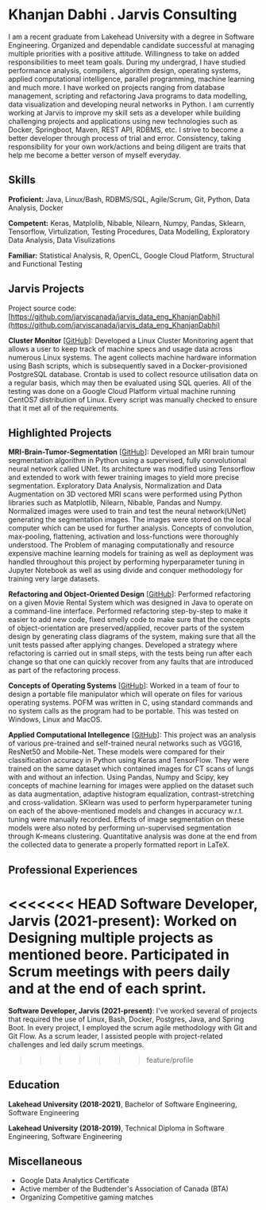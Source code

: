 # Khanjan Dabhi . Jarvis Consulting

I am a recent graduate from Lakehead University with a degree in Software Engineering. Organized and dependable candidate successful at managing multiple priorities with a positive attitude. Willingness to take on added responsibilities to meet team goals. During my undergrad, I have studied performance analysis, compilers, algorithm design, operating systems, applied computational intelligence, parallel programming, machine learning and much more. I have worked on projects ranging from database management, scripting and refactoring Java programs to data modelling, data visualization and developing neural networks in Python. I am currently working at Jarvis to improve my skill sets as a developer while building challenging projects and applications using new technologies such as Docker, Springboot, Maven, REST API, RDBMS, etc. I strive to become a better developer through process of trial and error. Consistency, taking responsibility for your own work/actions and being diligent are traits that help me become a better verson of myself everyday.

## Skills

**Proficient:** Java, Linux/Bash, RDBMS/SQL, Agile/Scrum, Git, Python, Data Analysis, Docker

**Competent:** Keras, Matplolib, Nibable, Nilearn, Numpy, Pandas, Sklearn, Tensorflow, Virtulization, Testing Procedures, Data Modelling, Exploratory Data Analysis, Data Visulizations

**Familiar:** Statistical Analysis, R, OpenCL, Google Cloud Platform, Structural and Functional Testing

## Jarvis Projects

Project source code: [https://github.com/jarviscanada/jarvis_data_eng_KhanjanDabhi](https://github.com/jarviscanada/jarvis_data_eng_KhanjanDabhi)


**Cluster Monitor** [[GitHub](https://github.com/jarviscanada/jarvis_data_eng_KhanjanDabhi/tree/master/linux_sql)]: Developed a Linux Cluster Monitoring agent that allows a user to keep track of machine specs and usage data across numerous Linux systems. The agent collects machine hardware information using Bash scripts, which is subsequently saved in a Docker-provisioned PostgreSQL database. Crontab is used to collect resource utilisation data on a regular basis, which may then be evaluated using SQL queries. All of the testing was done on a Google Cloud Platform virtual machine running CentOS7 distribution of Linux. Every script was manually checked to ensure that it met all of the requirements.


## Highlighted Projects
**MRI-Brain-Tumor-Segmentation** [[GitHub](https://github.com/KhanjanDabhi/MRI-Brain-Tumor-Segmentation)]: Developed an MRI brain tumour segmentation algorithm in Python using a supervised, fully convolutional neural network called UNet. Its architecture was modified using Tensorflow and extended to work with fewer training images to yield more precise segmentation. Exploratory Data Analysis, Normalization and Data Augmentation on 3D vectored MRI scans were performed using Python libraries such as Matplotlib, Nilearn, Nibable, Pandas and Numpy. Normalized images were used to train and test the neural network(UNet) generating the segmentation images. The images were stored on the local computer which can be used for further analysis. Concepts of convolution, max-pooling, flattening, activation and loss-functions were thoroughly understood. The Problem of managing computationally and resource expensive machine learning models for training as well as deployment was handled throughout this project by performing hyperparameter tuning in Jupyter Notebook as well as using divide and conquer methodology for training very large datasets.

**Refactoring and Object-Oriented Design** [[GitHub](https://github.com/KhanjanDabhi/Refactoring)]: Performed refactoring on a given Movie Rental System which was designed in Java to operate on a command-line interface. Performed refactoring step-by-step to make it easier to add new code, fixed smelly code to make sure that the concepts of object-orientation are preserved/applied, recover parts of the system design by generating class diagrams of the system, making sure that all the unit tests passed after applying changes. Developed a strategy where refactoring is carried out in small steps, with the tests being run after each change so that one can quickly recover from any faults that are introduced as part of the refactoring process.

**Concepts of Operating Systems** [[GitHub](https://github.com/KhanjanDabhi/Concepts-of-Operating-Systems)]: Worked in a team of four to design a portable file manipulator which will operate on files for various operating systems. POFM was written in C, using standard commands and no system calls as the program had to be portable. This was tested on Windows, Linux and MacOS.

**Applied Computational Intellegence** [[GitHub](https://github.com/KhanjanDabhi/Applied-Computational-Intelligence)]: This project was an analysis of various pre-trained and self-trained neural networks such as VGG16, ResNet50 and Mobile-Net. These models were compared for their classification accuracy in Python using Keras and TensorFlow. They were trained on the same dataset which contained images for CT scans of lungs with and without an infection. Using Pandas, Numpy and Scipy, key concepts of machine learning for images were applied on the dataset such as data augmentation, adaptive histogram equalization, contrast-stretching and cross-validation. SKlearn was used to perform hyperparameter tuning on each of the above-mentioned models and changes in accuracy w.r.t. tuning were manually recorded.  Effects of image segmentation on these models were also noted by performing un-supervised segmentation through K-means clustering. Quantitative analysis was done at the end from the collected data to generate a properly formatted report in LaTeX.


## Professional Experiences

<<<<<<< HEAD
**Software Developer, Jarvis (2021-present)**: Worked on Designing multiple projects as mentioned beore. Participated in Scrum meetings with peers daily and at the end of each sprint.
=======
**Software Developer, Jarvis (2021-present)**:  I've worked several of projects that required the use of Linux, Bash, Docker, Postgres, Java, and Spring Boot. In every project, I employed the scrum agile methodology with Git and Git Flow. As a scrum leader, I assisted people with project-related challenges and led daily scrum meetings.
>>>>>>> feature/profile


## Education
**Lakehead University (2018-2021)**, Bachelor of Software Engineering, Software Engineering

**Lakehead University (2018-2019)**, Technical Diploma in Software Engineering, Software Engineering


## Miscellaneous
- Google Data Analytics Certificate
- Active member of the Budtender's Association of Canada (BTA)
- Organizing Competitive gaming matches
